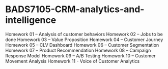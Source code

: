 # BADS7105-CRM-analytics-and-intelligence

Homework 01 – Analysis of customer behaviors
Homework 02 – Jobs to be done
Homework 03 – Value Proposition
Homework 04 – Customer Journey
Homework 05 – CLV Dashboard
Homework 06 – Customer Segmentation
Homework 07 – Product Recommendation
Homework 08 – Campaign Response Model
Homework 09 – A/B Testing
Homework 10 – Customer Movement Analysis
Homework 11 - Voice of Customer Analytics